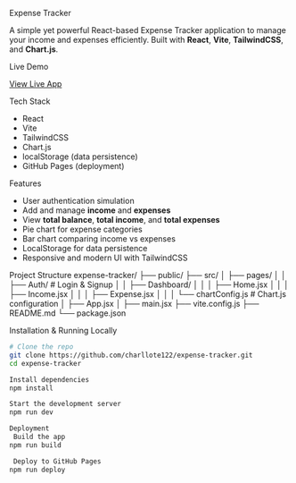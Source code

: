  Expense Tracker

A simple yet powerful React-based Expense Tracker application to manage your income and expenses efficiently. Built with **React**, **Vite**, **TailwindCSS**, and **Chart.js**.

 Live Demo

 [View Live App](https://charllote122.github.io/expense-tracker)



 Tech Stack

-  React
-  Vite
-  TailwindCSS
-  Chart.js
-  localStorage (data persistence)
-  GitHub Pages (deployment)



 Features

-  User authentication simulation
-  Add and manage **income** and **expenses**
-  View **total balance**, **total income**, and **total expenses**
- Pie chart for expense categories
-  Bar chart comparing income vs expenses
- LocalStorage for data persistence
- Responsive and modern UI with TailwindCSS



Project Structure
expense-tracker/
├── public/
├── src/
│ ├── pages/
│ │ ├── Auth/ # Login & Signup
│ │ ├── Dashboard/
│ │ │ ├── Home.jsx
│ │ │ ├── Income.jsx
│ │ │ ├── Expense.jsx
│ │ │ └── chartConfig.js # Chart.js configuration
│ ├── App.jsx
│ ├── main.jsx
├── vite.config.js
├── README.md
└── package.json

Installation & Running Locally

```bash
# Clone the repo
git clone https://github.com/charllote122/expense-tracker.git
cd expense-tracker

Install dependencies
npm install

Start the development server
npm run dev

Deployment
 Build the app
npm run build

 Deploy to GitHub Pages
npm run deploy


